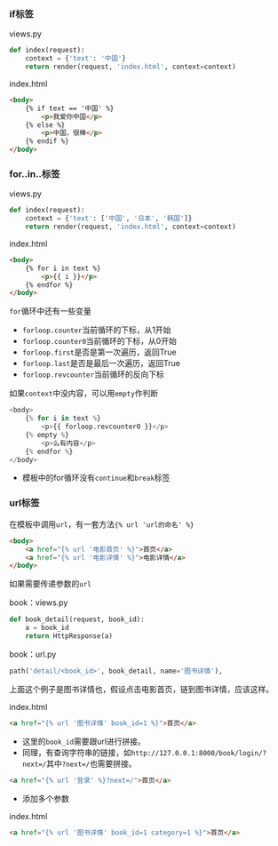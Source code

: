### if标签
views.py

```python
def index(request):
    context = {'text': '中国'}
    return render(request, 'index.html', context=context)
```

index.html

```html
<body>
    {% if text == '中国' %}
        <p>我爱你中国</p>
    {% else %}
        <p>中国，很棒</p>
    {% endif %}
</body>
```

### for..in..标签
views.py

```python
def index(request):
    context = {'text': ['中国', '日本', '韩国']}
    return render(request, 'index.html', context=context)
```

index.html

```html
<body>
    {% for i in text %}
        <p>{{ i }}</p>
    {% endfor %}
</body>
```
`for`循环中还有一些变量
* `forloop.counter`当前循环的下标，从1开始
* `forloop.counter0`当前循环的下标，从0开始
* `forloop.first`是否是第一次遍历，返回True
* `forloop.last`是否是最后一次遍历，返回True
* `forloop.revcounter`当前循环的反向下标

如果`context`中没内容，可以用`empty`作判断

```python
<body>
    {% for i in text %}
        <p>{{ forloop.revcounter0 }}</p>
    {% empty %}
        <p>么有内容</p>
    {% endfor %}
</body>

```
* 模板中的for循环没有`continue`和`break`标签

### url标签
在模板中调用`url`，有一套方法`{% url 'url的命名' %}`

```html
<body>
    <a href="{% url '电影首页' %}">首页</a>
    <a href="{% url '电影详情' %}">电影详情</a>
</body>
```

如果需要传递参数的`url`

book：views.py

```python
def book_detail(request, book_id):
    a = book_id
    return HttpResponse(a)

```
book：url.py

```python
path('detail/<book_id>', book_detail, name='图书详情'),
```
上面这个例子是图书详情也，假设点击电影首页，链到图书详情，应该这样。

index.html

```html
<a href="{% url '图书详情' book_id=1 %}">首页</a>
```
* 这里的`book_id`需要跟url进行拼接。
* 同理，有查询字符串的链接，如`http://127.0.0.1:8000/book/login/?next=/`其中`?next=/`也需要拼接。

```html
<a href="{% url '登录' %}?next=/">首页</a>
```
* 添加多个参数

index.html

```html
<a href="{% url '图书详情' book_id=1 category=1 %}">首页</a>
```


